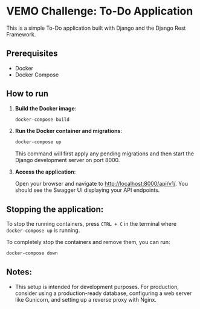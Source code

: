 # VEMO Challenge: To-Do Application

This is a simple To-Do application built with Django and the Django Rest Framework.

## Prerequisites

- Docker
- Docker Compose

## How to run

1. **Build the Docker image**:

   ```bash
   docker-compose build
   ```

2. **Run the Docker container and migrations**:

   ```bash
   docker-compose up
   ```

   This command will first apply any pending migrations and then start the Django development server on port 8000.

3. **Access the application**:

   Open your browser and navigate to [http://localhost:8000/api/v1/](http://localhost:8000/api/v1/). You should see the Swagger UI displaying your API endpoints.

## Stopping the application:

To stop the running containers, press `CTRL + C` in the terminal where `docker-compose up` is running.

To completely stop the containers and remove them, you can run:

```bash
docker-compose down
```

## Notes:

- This setup is intended for development purposes. For production, consider using a production-ready database, configuring a web server like Gunicorn, and setting up a reverse proxy with Nginx.
